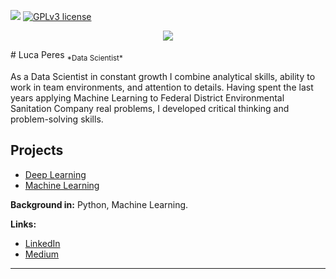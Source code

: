 [![](https://img.shields.io/badge/python-3.7+-blue.svg)](https://www.python.org/downloads/release/python-365/) [![GPLv3 license](https://img.shields.io/badge/License-GPLv3-blue.svg)](http://perso.crans.org/besson/LICENSE.html)

<p align="center">
    <img src="http://drstc.org/wp-content/uploads/2020/05/datascience.png" >
</p>
# Luca Peres
<sub>*Data Scientist*</sub>


As a Data Scientist in constant growth I combine analytical skills, ability to work in team environments, and attention to details. Having spent the last years applying Machine Learning to Federal District Environmental Sanitation Company real problems, I developed critical thinking and problem-solving skills.





## Projects


* [Deep Learning](https://github.com/lucapqg/Deep-Learning.git)
* [Machine Learning](https://github.com/lucapqg/Machine-Learning.git)





**Background in:** Python, Machine Learning.

**Links:**
* [LinkedIn](linkedin.com/in/luca-peres-bcc)
* [Medium](https://medium.com/@lucapqg
)


---





